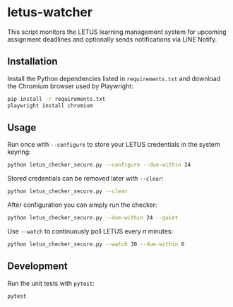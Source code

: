 # letus-watcher

This script monitors the LETUS learning management system for upcoming
assignment deadlines and optionally sends notifications via LINE Notify.

## Installation

Install the Python dependencies listed in `requirements.txt` and download the
Chromium browser used by Playwright:

```bash
pip install -r requirements.txt
playwright install chromium
```

## Usage

Run once with `--configure` to store your LETUS credentials in the system
keyring:

```bash
python letus_checker_secure.py --configure --due-within 24
```

Stored credentials can be removed later with `--clear`:

```bash
python letus_checker_secure.py --clear
```

After configuration you can simply run the checker:

```bash
python letus_checker_secure.py --due-within 24 --quiet
```

Use `--watch` to continuously poll LETUS every _n_ minutes:

```bash
python letus_checker_secure.py --watch 30 --due-within 6
```

## Development

Run the unit tests with `pytest`:

```bash
pytest
```
